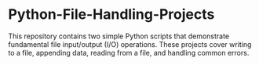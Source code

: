 # Python-File-Handling-Projects
This repository contains two simple Python scripts that demonstrate fundamental file input/output (I/O) operations. These projects cover writing to a file, appending data, reading from a file, and handling common errors.
